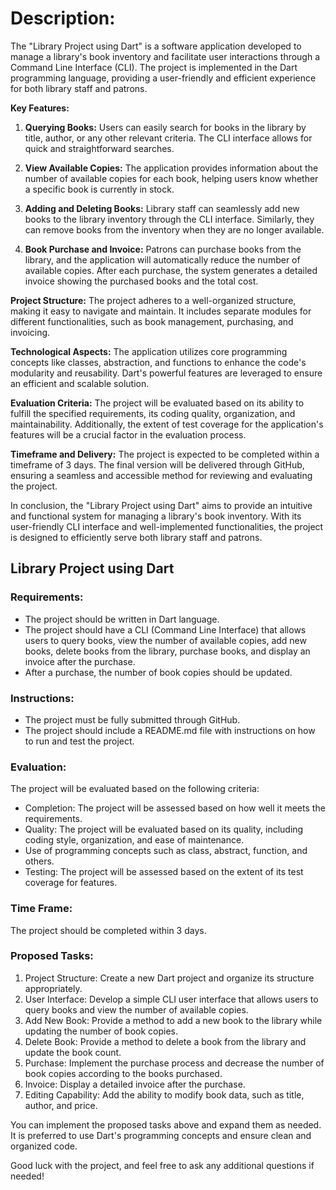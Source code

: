 # Description:

The "Library Project using Dart" is a software application developed to manage a library's book inventory and facilitate user interactions through a Command Line Interface (CLI). The project is implemented in the Dart programming language, providing a user-friendly and efficient experience for both library staff and patrons.

**Key Features:**
1. **Querying Books:** Users can easily search for books in the library by title, author, or any other relevant criteria. The CLI interface allows for quick and straightforward searches.

2. **View Available Copies:** The application provides information about the number of available copies for each book, helping users know whether a specific book is currently in stock.

3. **Adding and Deleting Books:** Library staff can seamlessly add new books to the library inventory through the CLI interface. Similarly, they can remove books from the inventory when they are no longer available.

4. **Book Purchase and Invoice:** Patrons can purchase books from the library, and the application will automatically reduce the number of available copies. After each purchase, the system generates a detailed invoice showing the purchased books and the total cost.

**Project Structure:**
The project adheres to a well-organized structure, making it easy to navigate and maintain. It includes separate modules for different functionalities, such as book management, purchasing, and invoicing.

**Technological Aspects:**
The application utilizes core programming concepts like classes, abstraction, and functions to enhance the code's modularity and reusability. Dart's powerful features are leveraged to ensure an efficient and scalable solution.

**Evaluation Criteria:**
The project will be evaluated based on its ability to fulfill the specified requirements, its coding quality, organization, and maintainability. Additionally, the extent of test coverage for the application's features will be a crucial factor in the evaluation process.

**Timeframe and Delivery:**
The project is expected to be completed within a timeframe of 3 days. The final version will be delivered through GitHub, ensuring a seamless and accessible method for reviewing and evaluating the project.

In conclusion, the "Library Project using Dart" aims to provide an intuitive and functional system for managing a library's book inventory. With its user-friendly CLI interface and well-implemented functionalities, the project is designed to efficiently serve both library staff and patrons.


## Library Project using Dart

### Requirements:
- The project should be written in Dart language.
- The project should have a CLI (Command Line Interface) that allows users to query books, view the number of available copies, add new books, delete books from the library, purchase books, and display an invoice after the purchase.
- After a purchase, the number of book copies should be updated.

### Instructions:
- The project must be fully submitted through GitHub.
- The project should include a README.md file with instructions on how to run and test the project.

### Evaluation:
The project will be evaluated based on the following criteria:
- Completion: The project will be assessed based on how well it meets the requirements.
- Quality: The project will be evaluated based on its quality, including coding style, organization, and ease of maintenance.
- Use of programming concepts such as class, abstract, function, and others.
- Testing: The project will be assessed based on the extent of its test coverage for features.

### Time Frame:
The project should be completed within 3 days.

### Proposed Tasks:
1. Project Structure: Create a new Dart project and organize its structure appropriately.
2. User Interface: Develop a simple CLI user interface that allows users to query books and view the number of available copies.
3. Add New Book: Provide a method to add a new book to the library while updating the number of book copies.
4. Delete Book: Provide a method to delete a book from the library and update the book count.
5. Purchase: Implement the purchase process and decrease the number of book copies according to the books purchased.
6. Invoice: Display a detailed invoice after the purchase.
7. Editing Capability: Add the ability to modify book data, such as title, author, and price.

You can implement the proposed tasks above and expand them as needed. It is preferred to use Dart's programming concepts and ensure clean and organized code.

Good luck with the project, and feel free to ask any additional questions if needed!
